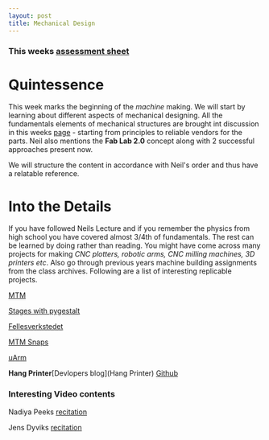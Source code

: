 ```yaml
---
layout: post
title: Mechanical Design
---
```



### This weeks [assessment sheet](http://docs.academany.org/FabAcademy-Assessment/_book/mechanical_design,_machine_design.html)

Quintessence
===

This week marks the beginning of the *machine* making. We will start by learning about different aspects of mechanical designing. All the fundamentals elements of mechanical structures are brought int discussion in this weeks [page](http://academy.cba.mit.edu/classes/mechanical_design/index.html) - starting from principles to reliable vendors for the parts. Neil also mentions the **Fab Lab 2.0** concept along with 2 successful approaches present now.

We will structure the content in accordance with Neil's order and thus have a relatable reference.

Into the Details
===

If you have followed Neils Lecture and if you remember the physics from high school you have covered almost 3/4th of fundamentals. The rest can be learned by doing rather than reading. You might have come across many projects for making *CNC plotters, robotic arms, CNC milling machines, 3D printers etc*. Also go through previous years machine building assignments from the class archives. Following are a list of interesting replicable projects.

[MTM](http://mtm.cba.mit.edu/)

[Stages with pygestalt](http://mtm.cba.mit.edu/machines/science/)

[Fellesverkstedet](https://github.com/fellesverkstedet)

[MTM Snaps](http://mtm.cba.mit.edu/machines/mtm_snap-lock/)

[uArm](https://www.kickstarter.com/projects/ufactory/uarm-put-a-miniature-industrial-robot-arm-on-your)

**Hang Printer**[Devlopers blog](Hang Printer) [Github](https://github.com/tobbelobb/hangprinter)

### Interesting Video contents

Nadiya Peeks [recitation](https://vimeo.com/207127508)

Jens Dyviks [recitation](https://vimeo.com/208142760)
